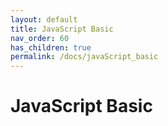 ```yaml
---
layout: default
title: JavaScript Basic
nav_order: 60
has_children: true
permalink: /docs/javaScript_basic
---
```


# JavaScript Basic
